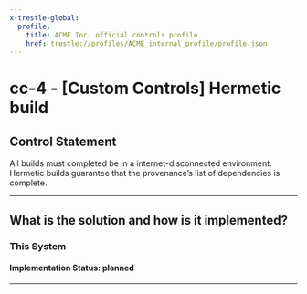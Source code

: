 ```yaml
---
x-trestle-global:
  profile:
    title: ACME Inc. official controls profile.
    href: trestle://profiles/ACME_internal_profile/profile.json
---
```


# cc-4 - \[Custom Controls\] Hermetic build

## Control Statement

All builds must completed be in a internet-disconnected environment. Hermetic builds guarantee that the provenance’s list of dependencies is complete.

______________________________________________________________________

## What is the solution and how is it implemented?

<!-- For implementation status enter one of: implemented, partial, planned, alternative, not-applicable -->

<!-- Note that the list of rules under ### Rules: is read-only and changes will not be captured after assembly to JSON -->

### This System

<!-- Add implementation prose for the main This System component for control: cc-4 -->

#### Implementation Status: planned

______________________________________________________________________
